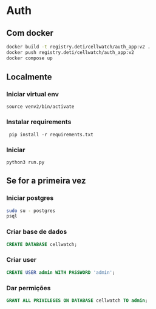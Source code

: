 # Auth

## Com docker
```bash
docker build -t registry.deti/cellwatch/auth_app:v2 .
docker push registry.deti/cellwatch/auth_app:v2
docker compose up
```

## Localmente
### Iniciar virtual env
```source venv2/bin/activate```

### Instalar requirements
``` pip install -r requirements.txt```

### Iniciar 
```python3 run.py```


## Se for a primeira vez
### Iniciar postgres
```bash
sudo su - postgres
psql
```

### Criar base de dados

```sql
CREATE DATABASE cellwatch;
```

### Criar user

``` sql
CREATE USER admin WITH PASSWORD 'admin';
```

### Dar permições

``` sql
GRANT ALL PRIVILEGES ON DATABASE cellwatch TO admin;
```


